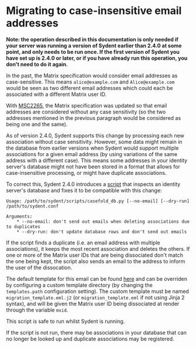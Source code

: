# Migrating to case-insensitive email addresses

**Note: the operation described in this documentation is only needed if your server was
running a version of Sydent earlier than 2.4.0 at some point, and only needs to be run
once. If the first version of Sydent you have set up is 2.4.0 or later, or if you have
already run this operation, you don't need to do it again.**

In the past, the Matrix specification would consider email addresses as case-sensitive. This means
`alice@example.com` and `Alice@example.com` would be seen as two different email addresses
which could each be associated with a different Matrix user ID.

With [MSC2265](https://github.com/matrix-org/matrix-doc/pull/2265), the Matrix
specification was updated so that email addresses are considered without any case sensitivity (so the two
addresses mentioned in the previous paragraph would be considered as being one and the
same).

As of version 2.4.0, Sydent supports this change by processing each new association
without case sensitivity. However, some data might remain in the database from earlier
versions when Sydent would support multiple associations for a given email address (by
using variations of the same address with a different case). This means some addresses in
your identity server's database might not have been stored in a format that allows for
case-insensitive processing, or might have duplicate associations.

To correct this, Sydent 2.4.0 introduces a [script](https://github.com/element-hq/sydent/blob/main/scripts/casefold_db.py)
that inspects an identity server's database and fixes it to be compatible with this change:

```
Usage: /path/to/sydent/scripts/casefold_db.py [--no-email] [--dry-run] /path/to/sydent.conf

Arguments:
    * --no-email: don't send out emails when deleting associations due to duplicates
    * --dry-run: don't update database rows and don't send out emails
```

If the script finds a duplicate (i.e. an email address with multiple associations), it
keeps the most recent association and deletes the others. If one or more of the Matrix
user IDs that are being dissociated don't match the one being kept, the script also sends an
email to the address to inform the user of the dissocation.

The default template for this email can be found [here](https://github.com/element-hq/sydent/blob/main/res/matrix-org/migration_template.eml.j2)
and can be overriden by configuring a custom template directory (by changing the
`templates.path` configuration setting). The custom template must be named `migration_template.eml.j2`
(or `migration_template.eml` if not using Jinja 2 syntax), and will be given the Matrix
user ID being dissociated at render through the variable `mxid`.

This script is safe to run whilst Sydent is running.

If the script is not run, there may be associations in your database that can no
longer be looked up and duplicate associations may be registered.
